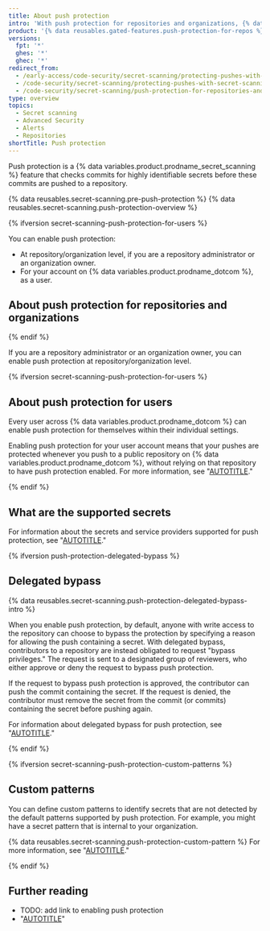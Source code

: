 ```yaml
---
title: About push protection
intro: 'With push protection for repositories and organizations, {% data variables.product.prodname_secret_scanning %} blocks contributors from pushing secrets to a repository and generates an alert whenever a contributor bypasses the block. TODO'
product: '{% data reusables.gated-features.push-protection-for-repos %}'
versions:
  fpt: '*'
  ghes: '*'
  ghec: '*'
redirect_from:
  - /early-access/code-security/secret-scanning/protecting-pushes-with-secret-scanning
  - /code-security/secret-scanning/protecting-pushes-with-secret-scanning
  - /code-security/secret-scanning/push-protection-for-repositories-and-organizations
type: overview
topics:
  - Secret scanning
  - Advanced Security
  - Alerts
  - Repositories
shortTitle: Push protection
---
```


Push protection is a {% data variables.product.prodname_secret_scanning %} feature that checks commits for highly identifiable secrets before these commits are pushed to a repository.

{% data reusables.secret-scanning.pre-push-protection %} {% data reusables.secret-scanning.push-protection-overview %}

{% ifversion secret-scanning-push-protection-for-users %}

You can enable push protection:

* At repository/organization level, if you are a repository administrator or an organization owner.
* For your account on {% data variables.product.prodname_dotcom %}, as a user.

## About push protection for repositories and organizations

{% endif %}

If you are a repository administrator or an organization owner, you can enable push protection at repository/organization level.

{% ifversion secret-scanning-push-protection-for-users %}

## About push protection for users

Every user across {% data variables.product.prodname_dotcom %} can enable push protection for themselves within their individual settings.

Enabling push protection for your user account means that your pushes are protected whenever you push to a public repository on {% data variables.product.prodname_dotcom %}, without relying on that repository to have push protection enabled. For more information, see "[AUTOTITLE](/code-security/secret-scanning/working-with-secret-scanning-and-push-protection/push-protection-for-users)."

{% endif %}

## What are the supported secrets

For information about the secrets and service providers supported for push protection, see "[AUTOTITLE](/code-security/secret-scanning/introduction/supported-secret-scanning-patterns#supported-secrets)."

{% ifversion push-protection-delegated-bypass %}

## Delegated bypass

{% data reusables.secret-scanning.push-protection-delegated-bypass-intro %}

When you enable push protection, by default, anyone with write access to the repository can choose to bypass the protection by specifying a reason for allowing the push containing a secret. With delegated bypass, contributors to a repository are instead obligated to request "bypass privileges." The request is sent to a designated group of reviewers, who either approve or deny the request to bypass push protection.

If the request to bypass push protection is approved, the contributor can push the commit containing the secret. If the request is denied, the contributor must remove the secret from the commit (or commits) containing the secret before pushing again.

For information about delegated bypass for push protection, see "[AUTOTITLE](/code-security/secret-scanning/using-advanced-secret-scanning-and-push-protection-features/delegated-bypass-for-push-protection/about-delegated-bypass-for-push-protection)."

{% endif %}

{% ifversion secret-scanning-push-protection-custom-patterns %}

## Custom patterns

You can define custom patterns to identify secrets that are not detected by the default patterns supported by push protection. For example, you might have a secret pattern that is internal to your organization.

{% data reusables.secret-scanning.push-protection-custom-pattern %} For more information, see "[AUTOTITLE](/code-security/secret-scanning/defining-custom-patterns-for-secret-scanning)."

{% endif %}

## Further reading

* TODO: add link to enabling push protection
* "[AUTOTITLE](/code-security/secret-scanning/working-with-push-protection)"
